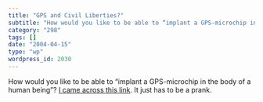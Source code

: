 ```yaml
---
title: "GPS and Civil Liberties?"
subtitle: "How would you like to be able to “implant a GPS-microchip in the body of a human being”? [I came acr..."
category: "298"
tags: []
date: "2004-04-15"
type: "wp"
wordpress_id: 2030
---
```

How would you like to be able to “implant a GPS-microchip in the body of a human being”? [I came across this link](http://www.backfire.dk/EMPIRENORTH/newsite/products_en001.htm). It just has to be a prank.